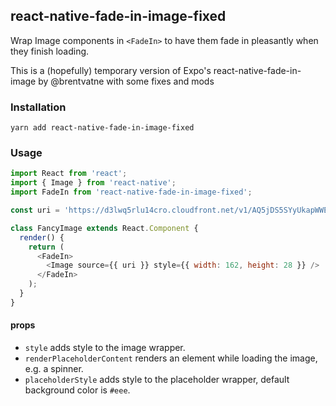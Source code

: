 ## react-native-fade-in-image-fixed

Wrap Image components in `<FadeIn>` to have them fade in pleasantly when they finish loading.

This is a (hopefully) temporary version of Expo's react-native-fade-in-image by @brentvatne with some fixes and mods

### Installation

```
yarn add react-native-fade-in-image-fixed
```

### Usage

```javascript
import React from 'react';
import { Image } from 'react-native';
import FadeIn from 'react-native-fade-in-image-fixed';

const uri = 'https://d3lwq5rlu14cro.cloudfront.net/v1/AQ5jDS5SYyUkapWWEviV.png';

class FancyImage extends React.Component {
  render() {
    return (
      <FadeIn>
        <Image source={{ uri }} style={{ width: 162, height: 28 }} />
      </FadeIn>
    );
  }
}
```

#### props

- `style` adds style to the image wrapper.
- `renderPlaceholderContent` renders an element while loading the image, e.g. a spinner.
- `placeholderStyle` adds style to the placeholder wrapper, default background color is `#eee`.

